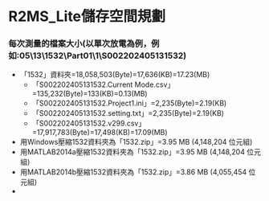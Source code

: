 # R2MS_Lite儲存空間規劃

### 每次測量的檔案大小(以單次放電為例，例如:05\13\1532\Part01\1\S002202405131532)
+ 「1532」資料夾=18,058,503(Byte)=17,636(KB)=17.23(MB)
  + 「S002202405131532.Current Mode.csv」=135,232(Byte)=133(KB)=0.13(MB)
  + 「S002202405131532.Project1.ini」=2,235(Byte)=2.19(KB)
  + 「S002202405131532.setting.txt」=2,235(Byte)=2.19(KB)
  + 「S002202405131532.v299.csv」=17,917,783(Byte)=17,498(KB)=17.09(MB)
+ 用Windows壓縮1532資料夾為「1532.zip」=3.95 MB (4,148,204 位元組)
+ 用MATLAB2014a壓縮1532資料夾為「1532.zip」=3.95 MB (4,148,204 位元組)
+ 用MATLAB2014b壓縮1532資料夾為「1532.zip」=3.86 MB (4,055,454 位元組)
+ 
